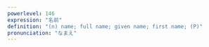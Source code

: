 ```yaml
---
powerlevel: 146
expression: "名前"
definition: "(n) name; full name; given name; first name; (P)"
pronunciation: "なまえ"
---
```

